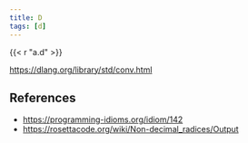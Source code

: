 ```yaml
---
title: D
tags: [d]
---
```


{{< r "a.d" >}}

<https://dlang.org/library/std/conv.html>

## References

- <https://programming-idioms.org/idiom/142>
- <https://rosettacode.org/wiki/Non-decimal_radices/Output>
